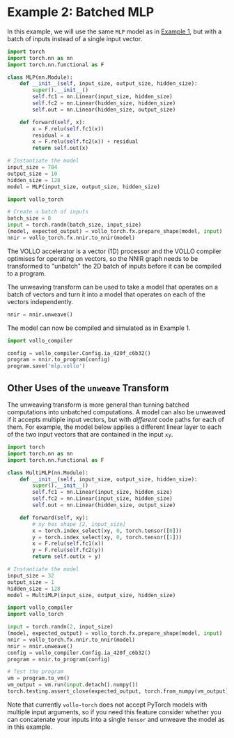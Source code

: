 # Example 2: Batched MLP

In this example, we will use the same `MLP` model as in [Example
1](example-1-mlp.md), but with a batch of inputs instead of a single input
vector.

```python
import torch
import torch.nn as nn
import torch.nn.functional as F

class MLP(nn.Module):
    def __init__(self, input_size, output_size, hidden_size):
        super().__init__()
        self.fc1 = nn.Linear(input_size, hidden_size)
        self.fc2 = nn.Linear(hidden_size, hidden_size)
        self.out = nn.Linear(hidden_size, output_size)

    def forward(self, x):
        x = F.relu(self.fc1(x))
        residual = x
        x = F.relu(self.fc2(x)) + residual
        return self.out(x)

# Instantiate the model
input_size = 784
output_size = 10
hidden_size = 128
model = MLP(input_size, output_size, hidden_size)

import vollo_torch

# Create a batch of inputs
batch_size = 8
input = torch.randn(batch_size, input_size)
(model, expected_output) = vollo_torch.fx.prepare_shape(model, input)
nnir = vollo_torch.fx.nnir.to_nnir(model)
```

The VOLLO accelerator is a vector (1D) processor and the VOLLO compiler
optimises for operating on vectors, so the NNIR graph needs to be transformed
to "unbatch" the 2D batch of inputs before it can be compiled to a program.

The unweaving transform can be used to take a model that operates on a batch of
vectors and turn it into a model that operates on each of the vectors
independently.

```python
nnir = nnir.unweave()
```

The model can now be compiled and simulated as in Example 1.

```python
import vollo_compiler

config = vollo_compiler.Config.ia_420f_c6b32()
program = nnir.to_program(config)
program.save('mlp.vollo')
```

## Other Uses of the `unweave` Transform

The unweaving transform is more general than turning batched computations into
unbatched computations.
A model can also be unweaved if it accepts multiple input vectors, but with
_different_ code paths for each of them.
For example, the model below applies a different linear layer to each of the two
input vectors that are contained in the input `xy`.

```python
import torch
import torch.nn as nn
import torch.nn.functional as F

class MultiMLP(nn.Module):
    def __init__(self, input_size, output_size, hidden_size):
        super().__init__()
        self.fc1 = nn.Linear(input_size, hidden_size)
        self.fc2 = nn.Linear(input_size, hidden_size)
        self.out = nn.Linear(hidden_size, output_size)

    def forward(self, xy):
        # xy has shape [2, input_size]
        x = torch.index_select(xy, 0, torch.tensor([0]))
        y = torch.index_select(xy, 0, torch.tensor([1]))
        x = F.relu(self.fc1(x))
        y = F.relu(self.fc2(y))
        return self.out(x + y)

# Instantiate the model
input_size = 32
output_size = 1
hidden_size = 128
model = MultiMLP(input_size, output_size, hidden_size)

import vollo_compiler
import vollo_torch

input = torch.randn(2, input_size)
(model, expected_output) = vollo_torch.fx.prepare_shape(model, input)
nnir = vollo_torch.fx.nnir.to_nnir(model)
nnir = nnir.unweave()
config = vollo_compiler.Config.ia_420f_c6b32()
program = nnir.to_program(config)

# Test the program
vm = program.to_vm()
vm_output = vm.run(input.detach().numpy())
torch.testing.assert_close(expected_output, torch.from_numpy(vm_output))
```

Note that currently `vollo-torch` does not accept PyTorch models with multiple
input arguments, so if you need this feature consider whether you can
concatenate your inputs into a single `Tensor` and unweave the model as in this
example.
